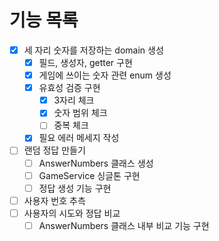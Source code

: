 # 기능 목록
- [x] 세 자리 숫자를 저장하는 domain 생성
    - [x] 필드, 생성자, getter 구현
    - [x] 게임에 쓰이는 숫자 관련 enum 생성
    - [x] 유효성 검증 구현
        - [x] 3자리 체크
        - [x] 숫자 범위 체크
        - [ ] 중복 체크
    - [x] 필요 에러 메세지 작성
- [ ] 랜덤 정답 만들기
    - [ ] AnswerNumbers 클래스 생성
    - [ ] GameService 싱글톤 구현
    - [ ] 정답 생성 기능 구현
- [ ] 사용자 번호 추측
- [ ] 사용자의 시도와 정답 비교
    - [ ] AnswerNumbers 클래스 내부 비교 기능 구현